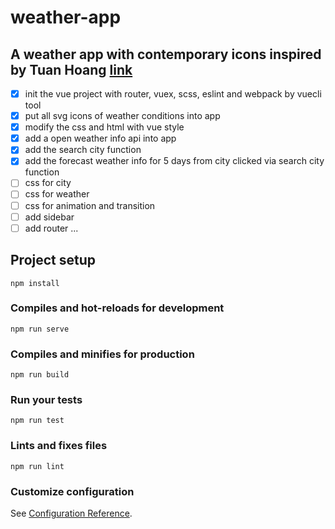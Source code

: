 # weather-app

## A weather app with contemporary icons inspired by Tuan Hoang [link](https://codepen.io/code4food/pen/rLvggd?editors=1100)

* [x] init the vue project with router, vuex, scss, eslint and webpack by vuecli tool
* [x] put all svg icons of weather conditions into app
* [x] modify the css and html with vue style
* [x] add a open weather info api into app
* [x] add the search city function
* [x] add the forecast weather info for 5 days from city clicked via search city function
* [ ] css for city
* [ ] css for weather
* [ ] css for animation and transition
* [ ] add sidebar
* [ ] add router
...

## Project setup
```
npm install
```

### Compiles and hot-reloads for development
```
npm run serve
```

### Compiles and minifies for production
```
npm run build
```

### Run your tests
```
npm run test
```

### Lints and fixes files
```
npm run lint
```

### Customize configuration
See [Configuration Reference](https://cli.vuejs.org/config/).
